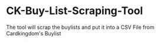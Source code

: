 # CK-Buy-List-Scraping-Tool
The tool will scrap the buylists and put it into a CSV File from Cardkingdom's Buylist

